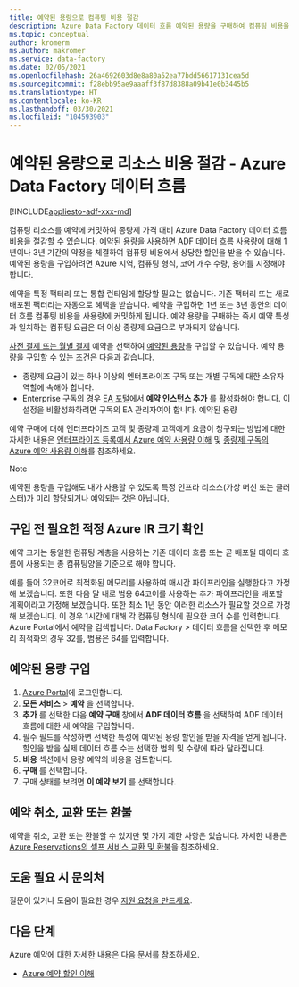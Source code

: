 ```yaml
---
title: 예약된 용량으로 컴퓨팅 비용 절감
description: Azure Data Factory 데이터 흐름 예약된 용량을 구매하여 컴퓨팅 비용을 절약하는 방법에 대해 알아봅니다.
ms.topic: conceptual
author: kromerm
ms.author: makromer
ms.service: data-factory
ms.date: 02/05/2021
ms.openlocfilehash: 26a4692603d8e8a80a52ea77bdd56617131cea5d
ms.sourcegitcommit: f28ebb95ae9aaaff3f87d8388a09b41e0b3445b5
ms.translationtype: HT
ms.contentlocale: ko-KR
ms.lasthandoff: 03/30/2021
ms.locfileid: "104593903"
---
```

# <a name="save-costs-for-resources-with-reserved-capacity---azure-data-factory-data-flows"></a>예약된 용량으로 리소스 비용 절감 - Azure Data Factory 데이터 흐름

[!INCLUDE[appliesto-adf-xxx-md](includes/appliesto-adf-xxx-md.md)]

컴퓨팅 리소스를 예약에 커밋하여 종량제 가격 대비 Azure Data Factory 데이터 흐름 비용을 절감할 수 있습니다. 예약된 용량을 사용하면 ADF 데이터 흐름 사용량에 대해 1년이나 3년 기간의 약정을 체결하여 컴퓨팅 비용에서 상당한 할인을 받을 수 있습니다. 예약된 용량을 구입하려면 Azure 지역, 컴퓨팅 형식, 코어 개수 수량, 용어를 지정해야 합니다.

예약을 특정 팩터리 또는 통합 런타임에 할당할 필요는 없습니다. 기존 팩터리 또는 새로 배포된 팩터리는 자동으로 혜택을 받습니다. 예약을 구입하면 1년 또는 3년 동안의 데이터 흐름 컴퓨팅 비용을 사용량에 커밋하게 됩니다. 예약 용량을 구매하는 즉시 예약 특성과 일치하는 컴퓨팅 요금은 더 이상 종량제 요금으로 부과되지 않습니다. 

[사전 결제 또는 월별 결제](../cost-management-billing/reservations/prepare-buy-reservation.md) 예약을 선택하여 [예약된 용량](https://portal.azure.com)을 구입할 수 있습니다. 예약 용량을 구입할 수 있는 조건은 다음과 같습니다.

- 종량제 요금이 있는 하나 이상의 엔터프라이즈 구독 또는 개별 구독에 대한 소유자 역할에 속해야 합니다.
- Enterprise 구독의 경우 [EA 포털](https://ea.azure.com)에서 **예약 인스턴스 추가** 를 활성화해야 합니다. 이 설정을 비활성화하려면 구독의 EA 관리자여야 합니다. 예약된 용량

예약 구매에 대해 엔터프라이즈 고객 및 종량제 고객에게 요금이 청구되는 방법에 대한 자세한 내용은 [엔터프라이즈 등록에서 Azure 예약 사용량 이해](../cost-management-billing/reservations/understand-reserved-instance-usage-ea.md) 및 [종량제 구독의 Azure 예약 사용량 이해](../cost-management-billing/reservations/understand-reserved-instance-usage.md)를 참조하세요.

> [!NOTE]
> 예약된 용량을 구입해도 내가 사용할 수 있도록 특정 인프라 리소스(가상 머신 또는 클러스터)가 미리 할당되거나 예약되는 것은 아닙니다.

## <a name="determine-proper-azure-ir-sizes-needed-before-purchase"></a>구입 전 필요한 적정 Azure IR 크기 확인

예약 크기는 동일한 컴퓨팅 계층을 사용하는 기존 데이터 흐름 또는 곧 배포될 데이터 흐름에 사용되는 총 컴퓨팅양을 기준으로 해야 합니다.

예를 들어 32코어로 최적화된 메모리를 사용하여 매시간 파이프라인을 실행한다고 가정해 보겠습니다. 또한 다음 달 내로 범용 64코어를 사용하는 추가 파이프라인을 배포할 계획이라고 가정해 보겠습니다. 또한 최소 1년 동안 이러한 리소스가 필요할 것으로 가정해 보겠습니다. 이 경우 1시간에 대해 각 컴퓨팅 형식에 필요한 코어 수를 입력합니다. Azure Portal에서 예약을 검색합니다. Data Factory > 데이터 흐름을 선택한 후 메모리 최적화의 경우 32를, 범용은 64를 입력합니다.

## <a name="buy-reserved-capacity"></a>예약된 용량 구입

1. [Azure Portal](https://portal.azure.com)에 로그인합니다.
2. **모든 서비스** > **예약** 을 선택합니다.
3. **추가** 를 선택한 다음 **예약 구매** 창에서 **ADF 데이터 흐름** 을 선택하여 ADF 데이터 흐름에 대한 새 예약을 구입합니다.
4. 필수 필드를 작성하면 선택한 특성에 예약된 용량 할인을 받을 자격을 얻게 됩니다. 할인을 받을 실제 데이터 흐름 수는 선택한 범위 및 수량에 따라 달라집니다.
5. **비용** 섹션에서 용량 예약의 비용을 검토합니다.
6. **구매** 를 선택합니다.
7. 구매 상태를 보려면 **이 예약 보기** 를 선택합니다.

## <a name="cancel-exchange-or-refund-reservations"></a>예약 취소, 교환 또는 환불

예약을 취소, 교환 또는 환불할 수 있지만 몇 가지 제한 사항은 있습니다. 자세한 내용은 [Azure Reservations의 셀프 서비스 교환 및 환불](../cost-management-billing/reservations/exchange-and-refund-azure-reservations.md)을 참조하세요.

## <a name="need-help-contact-us"></a>도움 필요 시 문의처

질문이 있거나 도움이 필요한 경우 [지원 요청을 만드세요](https://portal.azure.com/#blade/Microsoft_Azure_Support/HelpAndSupportBlade/newsupportrequest).

## <a name="next-steps"></a>다음 단계

Azure 예약에 대한 자세한 내용은 다음 문서를 참조하세요.

- [Azure 예약 할인 이해](data-flow-understand-reservation-charges.md)
